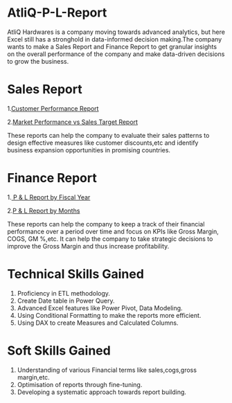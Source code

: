# AtliQ-P-L-Report
AtliQ Hardwares is a company moving towards advanced analytics, but here Excel still has a stronghold in data-informed decision making.The company wants to make a Sales Report and Finance Report to get granular insights on the overall performance of the company and make data-driven decisions to grow the business.
# Sales Report
1.[Customer Performance Report](https://github.com/Aman2001b/AtliQ-P-L-Report/blob/main/Customer_performance(Net%20Sales).pdf)


2.[Market Performance vs Sales Target Report](https://github.com/Aman2001b/AtliQ-P-L-Report/blob/main/market_perf_vs_target2021.pdf)

These reports can help the company to evaluate their sales patterns to design effective measures like customer discounts,etc and identify business expansion opportunities in promising countries.

# Finance Report
1.[ P & L Report by Fiscal Year](https://github.com/Aman2001b/AtliQ-P-L-Report/blob/main/p%26L_by_FY.pdf)

2.[P & L Report by Months](https://github.com/Aman2001b/AtliQ-P-L-Report/blob/main/P%26L%20By%20Months.pdf)


These reports can help the company to keep a track of their financial performance over a period over time and focus on KPIs like Gross Margin, COGS, GM %,etc. It can help the company to take strategic decisions to improve the Gross Margin and thus increase profitability.

# Technical Skills Gained
1. Proficiency in ETL methodology.
2. Create Date table in Power Query.
3. Advanced Excel features like Power Pivot, Data Modeling.
4. Using Conditional Formatting to make the reports more efficient.
5. Using DAX to create Measures and Calculated Columns.
# Soft Skills Gained
1. Understanding of various Financial terms like sales,cogs,gross margin,etc.
2. Optimisation of reports through fine-tuning.
3. Developing a systematic approach towards report building.
